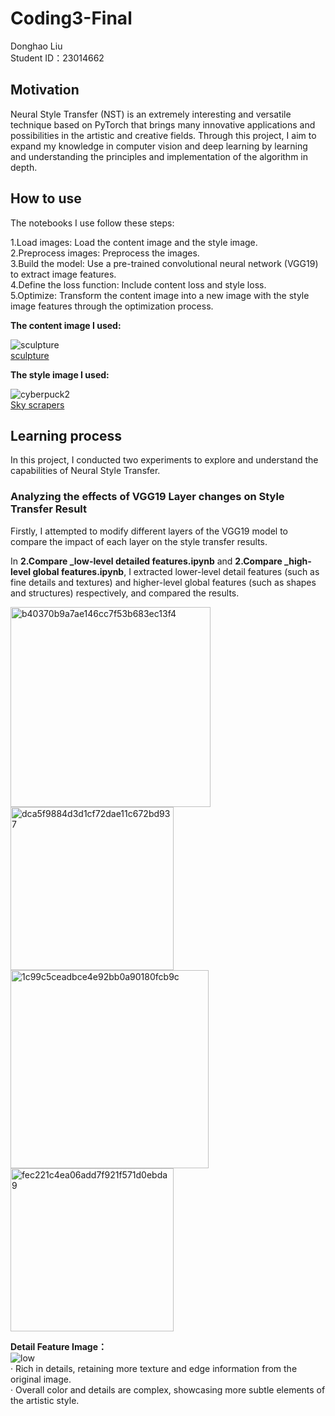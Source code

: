 # Coding3-Final
Donghao Liu  
Student ID：23014662
## Motivation
Neural Style Transfer (NST) is an extremely interesting and versatile technique based on PyTorch that brings many innovative applications and possibilities in the artistic and creative fields. Through this project, I aim to expand my knowledge in computer vision and deep learning by learning and understanding the principles and implementation of the algorithm in depth.  
## How to use
The notebooks I use follow these steps:  
  
1.Load images: Load the content image and the style image.  
2.Preprocess images: Preprocess the images.  
3.Build the model: Use a pre-trained convolutional neural network (VGG19) to extract image features.  
4.Define the loss function: Include content loss and style loss.  
5.Optimize: Transform the content image into a new image with the style image features through the optimization process.  
  
**The content image I used:**  
  
![sculpture](https://github.com/Morlynn/Coding3-Final/assets/163441891/ee22d71c-06ca-4c0f-b2ee-b7eb351b16b0)  
[sculpture](https://www.pinterest.com/pin/323696291967075044/)
  
**The style image I used:**  
  
![cyberpuck2](https://github.com/Morlynn/Coding3-Final/assets/163441891/0d047df8-e381-42a5-a802-c8a933d672de)  
[Sky scrapers](https://in.pinterest.com/pin/316518680075673642/)


## Learning process
In this project, I conducted two experiments to explore and understand the capabilities of Neural Style Transfer.  
### Analyzing the effects of VGG19 Layer changes on Style Transfer Result
Firstly, I attempted to modify different layers of the VGG19 model to compare the impact of each layer on the style transfer results.

In **2.Compare _low-level detailed features.ipynb** and **2.Compare _high-level global features.ipynb**, I extracted lower-level detail features (such as fine details and textures) and higher-level global features (such as shapes and structures) respectively, and compared the results.

<img width="320" alt="b40370b9a7ae146cc7f53b683ec13f4" src="https://github.com/Morlynn/Coding3-Final/assets/163441891/4a154d95-6641-4173-9e30-bd4c8eb0a577">
<img width="261" alt="dca5f9884d3d1cf72dae11c672bd937" src="https://github.com/Morlynn/Coding3-Final/assets/163441891/32a6d828-0eb2-41eb-8f98-aaba602bcb77"> <br>
<img width="317" alt="1c99c5ceadbce4e92bb0a90180fcb9c" src="https://github.com/Morlynn/Coding3-Final/assets/163441891/ff7ccebc-1982-4ac7-8857-e1c375420dd7">
<img width="261" alt="fec221c4ea06add7f921f571d0ebda9" src="https://github.com/Morlynn/Coding3-Final/assets/163441891/bb20bd07-c98b-40d1-9ffe-2253b9de2712">  
  
**Detail Feature Image：**  
![low](https://github.com/Morlynn/Coding3-Final/assets/163441891/a66dd125-1a01-473a-b433-2bcdcf4891ca)  
· Rich in details, retaining more texture and edge information from the original image.  
· Overall color and details are complex, showcasing more subtle elements of the artistic style.

